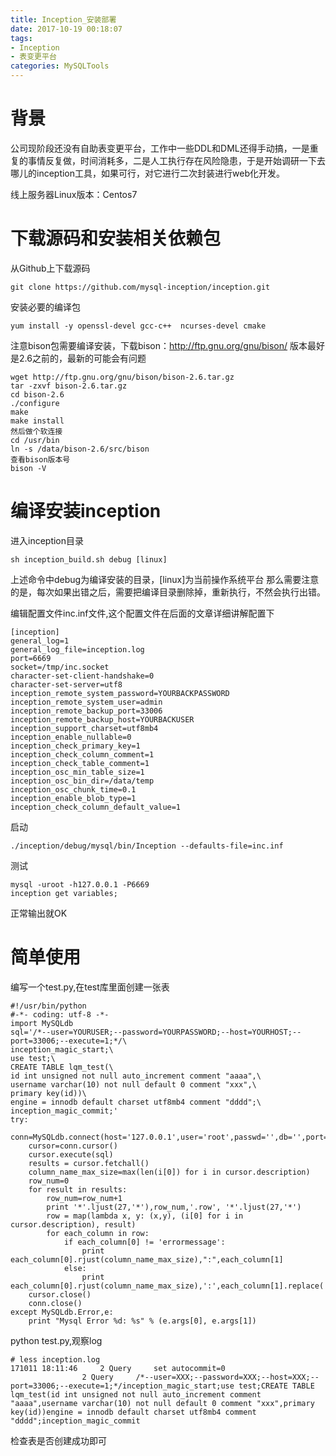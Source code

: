 ```yaml
---
title: Inception_安装部署
date: 2017-10-19 00:18:07
tags:
- Inception
- 表变更平台
categories: MySQLTools
---
```

# 背景

公司现阶段还没有自助表变更平台，工作中一些DDL和DML还得手动搞，一是重复的事情反复做，时间消耗多，二是人工执行存在风险隐患，于是开始调研一下去哪儿的inception工具，如果可行，对它进行二次封装进行web化开发。

线上服务器Linux版本：Centos7

# 下载源码和安装相关依赖包

从Github上下载源码

    git clone https://github.com/mysql-inception/inception.git

安装必要的编译包

    yum install -y openssl-devel gcc-c++  ncurses-devel cmake

注意bison包需要编译安装，下载bison：http://ftp.gnu.org/gnu/bison/ 版本最好是2.6之前的，最新的可能会有问题
    
    wget http://ftp.gnu.org/gnu/bison/bison-2.6.tar.gz
    tar -zxvf bison-2.6.tar.gz
    cd bison-2.6
    ./configure
    make
    make install
    然后做个软连接
    cd /usr/bin
    ln -s /data/bison-2.6/src/bison
    查看bison版本号
    bison -V

# 编译安装inception

进入inception目录

    sh inception_build.sh debug [linux]
上述命令中debug为编译安装的目录，[linux]为当前操作系统平台
那么需要注意的是，每次如果出错之后，需要把编译目录删除掉，重新执行，不然会执行出错。
 
编辑配置文件inc.inf文件,这个配置文件在后面的文章详细讲解配置下

    [inception]
    general_log=1
    general_log_file=inception.log
    port=6669
    socket=/tmp/inc.socket
    character-set-client-handshake=0
    character-set-server=utf8
    inception_remote_system_password=YOURBACKPASSWORD
    inception_remote_system_user=admin
    inception_remote_backup_port=33006
    inception_remote_backup_host=YOURBACKUSER
    inception_support_charset=utf8mb4
    inception_enable_nullable=0
    inception_check_primary_key=1
    inception_check_column_comment=1
    inception_check_table_comment=1
    inception_osc_min_table_size=1
    inception_osc_bin_dir=/data/temp
    inception_osc_chunk_time=0.1
    inception_enable_blob_type=1
    inception_check_column_default_value=1

启动

    ./inception/debug/mysql/bin/Inception --defaults-file=inc.inf
测试

    mysql -uroot -h127.0.0.1 -P6669
    inception get variables;
正常输出就OK

# 简单使用

编写一个test.py,在test库里面创建一张表

    #!/usr/bin/python
    #-*- coding: utf-8 -*-
    import MySQLdb
    sql='/*--user=YOURUSER;--password=YOURPASSWORD;--host=YOURHOST;--port=33006;--execute=1;*/\
    inception_magic_start;\
    use test;\
    CREATE TABLE lqm_test(\
    id int unsigned not null auto_increment comment "aaaa",\
    username varchar(10) not null default 0 comment "xxx",\
    primary key(id))\
    engine = innodb default charset utf8mb4 comment "dddd";\
    inception_magic_commit;'
    try:
        conn=MySQLdb.connect(host='127.0.0.1',user='root',passwd='',db='',port=6669)
        cursor=conn.cursor()
        cursor.execute(sql)
        results = cursor.fetchall()
        column_name_max_size=max(len(i[0]) for i in cursor.description)
        row_num=0
        for result in results:
            row_num=row_num+1
            print '*'.ljust(27,'*'),row_num,'.row', '*'.ljust(27,'*')
            row = map(lambda x, y: (x,y), (i[0] for i in cursor.description), result)
            for each_column in row:
                if each_column[0] != 'errormessage':
                    print each_column[0].rjust(column_name_max_size),":",each_column[1]
                else:
                    print each_column[0].rjust(column_name_max_size),':',each_column[1].replace('\n','\n'.ljust(column_name_max_size+4))
        cursor.close()
        conn.close()
    except MySQLdb.Error,e:
        print "Mysql Error %d: %s" % (e.args[0], e.args[1])

python test.py,观察log

    # less inception.log
    171011 18:11:46     2 Query     set autocommit=0
                    2 Query     /*--user=XXX;--password=XXX;--host=XXX;--port=33006;--execute=1;*/inception_magic_start;use test;CREATE TABLE lqm_test(id int unsigned not null auto_increment comment "aaaa",username varchar(10) not null default 0 comment "xxx",primary key(id))engine = innodb default charset utf8mb4 comment "dddd";inception_magic_commit
检查表是否创建成功即可
